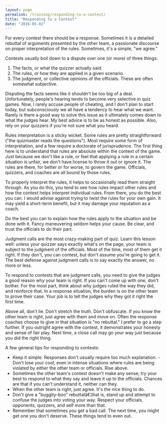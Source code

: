 ```yaml
---
layout: page
permalink: /training/responding-to-a-contest/
title: "Responding to a Contest"
date: "2016-05-02"
---
```


For every contest there should be a response. Sometimes it is a detailed rebuttal of arguments presented by the other team, a passionate discourse on proper interpretation of the rules. Sometimes, it's a simple, "we agree."

Contests usually boil down to a dispute over one (or more) of three things:

1. The facts, or what the quizzer actually said.
2. The rules, or how they are applied in a given scenario.
3. The judgment, or collective opinions of the officials. These are often somewhat subjective.

Disputing the facts seems like it shouldn't be too big of a deal. Unfortunately, people's hearing tends to become very selective in quiz games. Now, I rarely accuse people of cheating, and I don't plan to start today, but subconsciously we all have a tendency to hear what we want. Rarely is there a good way to solve this issue as it ultimately comes down to what the judges hear. My best advice is to be as honest as possible. Also, rely on your quizzers if you're not sure what you heard.

Rules interpretation is a sticky wicket. Some rules are pretty straightforward ("the quizmaster reads the questions"). Most require some form of interpretation, and a few require a doctorate of jurisprudence. The first thing here is to understand that rules are absolute within the context of the game. Just because we don't like a rule, or feel that applying a rule in a certain situation is unfair, we don't have license to throw it out or ignore it. The rules are there, for better or for worse, to govern the game. Officials, quizzers, and coaches are all bound by those rules.

To properly interpret the rules, it helps to occasionally read them straight through. As you do this, you tend to see how rules impact other rules and how the context helps interpret individual rules. From there, you do the best you can. I would advise against trying to twist the rules for your own gain. It may yield a short-term benefit, but it may damage your reputation as a coach.

Do the best you can to explain how the rules apply to the situation and be done with it. Fancy maneuvering seldom helps your cause. Be clear, and trust the officials to do their part.

Judgment calls are the most crazy-making part of quiz. Learn this lesson well: unless your quizzer says exactly what's on the page, your team is subject to the judgment of the officials. Most of the time, most of them get it right. If they don't, you can contest, but don't assume you're going to get it. The best defense against judgment calls is to say exactly the answer, no more or less.

To respond to contests that are judgment calls, you need to give the judges a good reason why your team is right. If you can't come up with one, don't bother. For the most part, think about why judges ruled the way they did, and reinforce that. In a response situation, the burden is on the other team to prove their case. Your job is to tell the judges why they got it right the first time.

Above all, don't lie. Don't stretch the truth. Don't obfuscate. If you know the other team is right, just agree with them and move on. Often the response coaches choose to give in that situation is "no rebuttal." I prefer to go a step further. If you outright agree with the contest, it demonstrates your honesty and sense of fair play. Next time, a close call may go your way just because you did the right thing.

A few general tips for responding to contests:

- Keep it simple. Responses don't usually require too much explanation. -Don't lose your cool, even in intense situations where rules are being violated by either the other team or officials. Rise above.
- Sometimes the other team's contest doesn't make any sense; try your best to respond to what they say and leave it up to the officials. Chances are that if you can't understand it, neither can they.
- When the other team is right, just agree. It's the nice thing to do.
- Don't give a "buggity-boo" rebuttalâ€¦that is, stand up and attempt to confuse the judges into voting your way. Respect your officials, opponents, quizzers, and self more than that.
- Remember that sometimes you get a bad call. The next time, you might get one you don't deserve. These things tend to even out.
